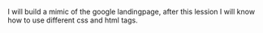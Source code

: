 I will build a mimic of the google landingpage, after this lession I will know how to use different css and html tags.